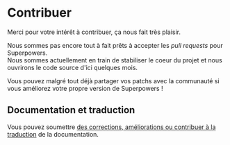 # Contribuer

Merci pour votre intérêt à contribuer, ça nous fait très plaisir.

Nous sommes pas encore tout à fait prêts à accepter les *pull requests* pour Superpowers.  
Nous sommes actuellement en train de stabiliser le coeur du projet et nous ouvrirons le code source d'ici quelques mois.

Vous pouvez malgré tout déjà partager vos patchs avec la communauté si vous améliorez votre propre version de Superpowers !

## Documentation et traduction

Vous pouvez soumettre [des corrections, améliorations ou contribuer à la traduction](https://bitbucket.org/superpowers/docs.sparklinlabs.com/src/tip/pages/fr/?at=default) de la documentation.
